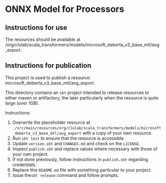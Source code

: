# ONNX Model for Processors

## Instructions for use

The resources should be available at /org/clulab/scala_transformers/models/microsoft_deberta_v3_base_mtl/avg_export.

## Instructions for publication

This project is used to publish a resource: microsoft_deberta_v3_base_mtl/avg_export.

This directory contains an `sbt` project intended to release resources to either maven or artifactory, the later particularly when the resource is quite large (over 1GB).

Instructions:

1. Overwrite the placeholder resource at `./src/main/resources/org/clulab/scala_transformers/models/microsoft_deberta_v3_base_mtl/avg_export` with a copy of your own resource.
2. Run `sbt test` to ensure that the resource is accessible.
3. Update `version.sbt` and `CHANGES.md` and check on the `LICENSE`.
4. Inspect `publish.sbt` and replace values where necessary with those of your own project.
5. If not done previously, follow instructions in `publish.sbt` regarding credentials.
6. Replace this `README.md` file with something particular to your project.
7. Issue the`sbt release` command and follow prompts.
